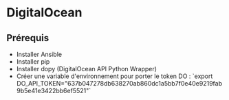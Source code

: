# DigitalOcean

## Prérequis
- Installer Ansible
- Installer pip
- Installer dopy (DigitalOcean API Python Wrapper)
- Créer une variable d'environnement pour porter le token DO : \`export DO_API_TOKEN="637b047278db638270ab860dc1a5bb7f0e40e9219fab9b5e41e3422bb6ef5521"`

